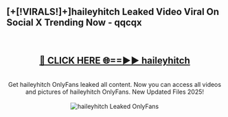 <h2>[+[!VIRALS!]+]haileyhitch Leaked Video Viral On Social X Trending Now - qqcqx</h2>
<br>
<div align="center">
<h2><a href="https://libra.edu.pl?haileyhitch" rel="nofollow">🔴 CLICK HERE 🌐==►► haileyhitch</a></h2>
<br>
Get haileyhitch OnlyFans leaked all content. Now you can access all videos and pictures of haileyhitch OnlyFans. New Updated Files 2025!
<br>
<br>
<a href="https://libra.edu.pl?haileyhitch" rel="nofollow" data-target="animated-image.originalLink"><img src="https://i.ibb.co.com/WyWwxjT/player-gif2.gif" alt="haileyhitch Leaked OnlyFans" style="max-width: 100%; display: inline-block;" data-target="animated-image.originalImage"></a>
</div>
<br>